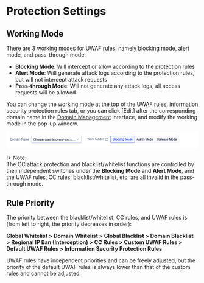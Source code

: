 # Protection Settings

## Working Mode

There are 3 working modes for UWAF rules, namely blocking mode, alert mode, and pass-through mode:

- **Blocking Mode**: Will intercept or allow according to the protection rules
- **Alert Mode**: Will generate attack logs according to the protection rules, but will not intercept attack requests
- **Pass-through Mode**: Will not generate any attack logs, all access requests will be allowed

You can change the working mode at the top of the UWAF rules, information security protection rules tab, or you can click [Edit] after the corresponding domain name in the [Domain Management](/uewaf/features/domain/domain_set) interface, and modify the working mode in the pop-up window.

![](/images/mode-get_mode.png)

!> Note:  
The CC attack protection and blacklist/whitelist functions are controlled by their independent switches under the **Blocking Mode** and **Alert Mode**, and the UWAF rules, CC rules, blacklist/whitelist, etc. are all invalid in the pass-through mode.

## Rule Priority

The priority between the blacklist/whitelist, CC rules, and UWAF rules is (from left to right, the priority decreases in order):

**Global Whitelist > Domain Whitelist > Global Blacklist > Domain Blacklist > Regional IP Ban (Interception) > CC Rules > Custom UWAF Rules > Default UWAF Rules > Information Security Protection Rules**

UWAF rules have independent priorities and can be freely adjusted, but the priority of the default UWAF rules is always lower than that of the custom rules and cannot be adjusted.
